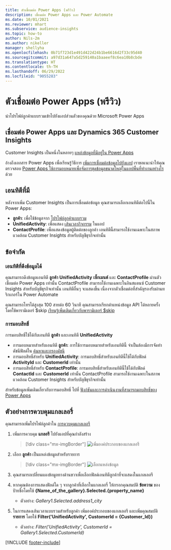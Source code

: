 ```yaml
---
title: ตัวเชื่อมต่อ Power Apps (พรีวิว)
description: เชื่อมต่อ Power Apps และ Power Automate
ms.date: 10/01/2021
ms.reviewer: mhart
ms.subservice: audience-insights
ms.topic: how-to
author: Nils-2m
ms.author: nikeller
manager: shellyha
ms.openlocfilehash: 0b71f723d1e491d422d24b1be6616d2f33c95d40
ms.sourcegitcommit: a97d31a647a5d259140a1baaeef8c6ea10b8cbde
ms.translationtype: HT
ms.contentlocale: th-TH
ms.lasthandoff: 06/29/2022
ms.locfileid: "9055283"
---
```

# <a name="power-apps-connector-preview"></a>ตัวเชื่อมต่อ Power Apps (พรีวิว)

นำโปรไฟล์ลูกค้าแบบรวมเข้าไปยังแอปส่วนตัวของคุณด้วย Microsoft Power Apps

## <a name="connect-power-apps-and-dynamics-365-customer-insights"></a>เชื่อมต่อ Power Apps และ Dynamics 365 Customer Insights

Customer Insights เป็นหนึ่งในหลายๆ [แหล่งข้อมูลที่มีอยู่ใน Power Apps](/powerapps/maker/canvas-apps/working-with-data-sources)

อ้างถึงเอกสาร Power Apps เพื่อเรียนรู้วิธีการ [เพิ่มการเชื่อมต่อข้อมูลไปยังแอป](/powerapps/maker/canvas-apps/add-data-connection) เราขอแนะนำให้คุณตรวจสอบ [Power Apps ใช้การมอบหมายเพื่อจัดการชุดข้อมูลขนาดใหญ่ในแอปพื้นที่ทำงานอย่างไร](/powerapps/maker/canvas-apps/delegation-overview) ด้วย

## <a name="available-entities"></a>เอนทิตีที่มี

หลังจากเพิ่ม Customer Insights เป็นการเชื่อมต่อข้อมูล คุณสามารถเลือกเอนทิตีต่อไปนี้ใน Power Apps:

- **ลูกค้า**: เพื่อใช้ข้อมูลจาก [โปรไฟล์ลูกค้าแบบรวม](customer-profiles.md)
- **UnifiedActivity**: เพื่อแสดง [เส้นเวลากิจกรรม](activities.md) ในแอป
- **ContactProfile**: เพื่อแสดงข้อมูลผู้ติดต่อของลูกค้า เอนทิตีนี้สามารถใช้งานเฉพาะในสภาพแวดล้อม Customer Insights สำหรับบัญชีธุรกิจเท่านั้น

## <a name="limitations"></a>ข้อจำกัด

### <a name="retrievable-entities"></a>เอนทิตีที่ดึงข้อมูลได้

คุณสามารถดึงข้อมูลเอนทิตี **ลูกค้า** **UnifiedActivity** **เซ็กเมนต์** และ **ContactProfile** ผ่านตัวเชื่อมต่อ Power Apps เท่านั้น ContactProfile สามารถใช้งานเฉพาะในอินสแตนซ์ Customer Insights สำหรับบัญชีธุรกิจเท่านั้น เอนทิตีอื่นๆ จะแสดงขึ้น เนื่องจากตัวเชื่อมต่อที่สำคัญรองรับผ่านทริกเกอร์ใน Power Automate

คุณสามารถโทรได้สูงสุด 100 สายต่อ 60 วินาที คุณสามารถเรียกตำแหน่งข้อมูล API ได้หลายครั้งโดยใช้พารามิเตอร์ $skip [เรียนรู้เพิ่มเติมเกี่ยวกับพารามิเตอร์ $skip](/connectors/customerinsights/#get-items-from-an-entity)

### <a name="delegation"></a>การมอบสิทธิ์

การมอบสิทธิ์ใช้ได้กับเอนทิตี **ลูกค้า** และเอนทิตี **UnifiedActivity** 

- การมอบหมายสำหรับเอนทิตี **ลูกค้า**: การใช้การมอบหมายสำหรับเอนทิตีนี้ จำเป็นต้องมีการจัดทำดัชนีฟิลด์ใน [ค้นหาและกรองดัชนี](search-filter-index.md)  
- การมอบสิทธิ์สำหรับ **UnifiedActivity**: การมอบสิทธิ์สำหรับเอนทิตีนี้ใช้ได้กับฟิลด์ **ActivityId** และ **CustomerId** เท่านั้น  
- การมอบสิทธิ์สำหรับ **ContactProfile**: การมอบสิทธิ์สำหรับเอนทิตีนี้ใช้ได้กับฟิลด์ **ContactId** และ **CustomerId** เท่านั้น ContactProfile สามารถใช้งานเฉพาะในสภาพแวดล้อม Customer Insights สำหรับบัญชีธุรกิจเท่านั้น

สำหรับข้อมูลเพิ่มเติมเกี่ยวกับการมอบสิทธิ์ ไปที่ [ฟังก์ชันและการดำเนินงานที่สามารถมอบสิทธิ์ของ Power Apps](/powerapps/maker/canvas-apps/delegation-overview) 

## <a name="example-gallery-control"></a>ตัวอย่างการควบคุมแกลเลอรี่

คุณสามารถเพิ่มโปรไฟล์ลูกค้าใน [การควบคุมแกลเลอรี](/powerapps/maker/canvas-apps/add-gallery)

1. เพิ่มการควบคุม **แกลอรี** ไปยังแอปที่คุณกำลังสร้าง

    > [!div class="mx-imgBorder"]
    > ![เพิ่มองค์ประกอบของแกลเลอรี](media/connector-powerapps9.png "เพิ่มองค์ประกอบของแกลเลอรี")

2. เลือก **ลูกค้า** เป็นแหล่งข้อมูลสำหรับรายการ

    > [!div class="mx-imgBorder"]
    > ![เลือกแหล่งข้อมูล](media/choose-datasource-powerapps.png "เลือกแหล่งข้อมูล")

3. คุณสามารถเปลี่ยนแผงข้อมูลทางด้านขวาเพื่อเลือกฟิลด์เอนทิตีลูกค้าที่จะแสดงในแกลเลอรี

4. หากคุณต้องการแสดงฟิลด์ใด ๆ จากลูกค้าที่เลือกในแกลเลอรี่ ให้กรอกคุณสมบัติ **ข้อความ** ของป้ายชื่อโดยใช้ **{Name_of_the_gallery}.Selected.{property_name}**  
    - ตัวอย่าง: _Gallery1.Selected.address1_city_

5. ในการแสดงเส้นเวลาแบบรวมสำหรับลูกค้า เพิ่มองค์ประกอบของแกลเลอรี และเพิ่มคุณสมบัติ **รายการ** โดยใช้ **Filter('UnifiedActivity', CustomerId = {Customer_Id})**  
    - ตัวอย่าง: _Filter('UnifiedActivity', CustomerId = Gallery1.Selected.CustomerId)_


[!INCLUDE [footer-include](includes/footer-banner.md)]
